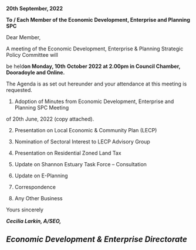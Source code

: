 **20th** **September, 2022**

**To / Each Member of the Economic Development, Enterprise and Planning SPC**

Dear Member,

A meeting of the Economic Development, Enterprise & Planning Strategic Policy Committee will

be held**on Monday, 10th** **October 2022 at 2.00pm in Council Chamber, Dooradoyle and Online.**

The Agenda is as set out hereunder and your attendance at this meeting is requested.

1. Adoption of Minutes from Economic Development, Enterprise and Planning SPC Meeting

of 20th June, 2022 (copy attached).

2. Presentation on Local Economic & Community Plan (LECP)

3. Nomination of Sectoral Interest to LECP Advisory Group

4. Presentation on Residential Zoned Land Tax

5. Update on Shannon Estuary Task Force – Consultation

6. Update on E-Planning

7. Correspondence

8. Any Other Business

Yours sincerely

***Cecilia Larkin, A/SEO,***

***Economic Development & Enterprise Directorate***
---
